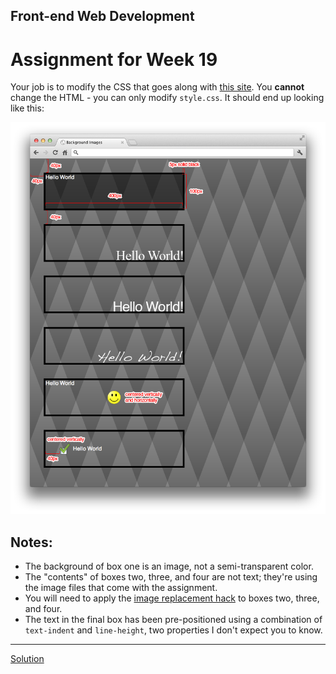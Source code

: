 ## Front-end Web Development
# Assignment for Week 19

Your job is to modify the CSS that goes along with [this site](assignment). You **cannot** change the HTML - you can only modify `style.css`. It should end up looking like this:

![Mockup](assignment.png)

## Notes:

*   The background of box one is an image, not a semi-transparent color.
*   The "contents" of boxes two, three, and four are not text; they're using the image files that come with the assignment.
*   You will need to apply the [image replacement hack](http://www.zeldman.com/2012/03/01/replacing-the-9999px-hack-new-image-replacement/) to boxes two, three, and four.
*   The text in the final box has been pre-positioned using a combination of `text-indent` and `line-height`, two properties I don't expect you to know.

* * *

[Solution](http://jeffreyatw.github.io/fwd/series8/class19/solution)